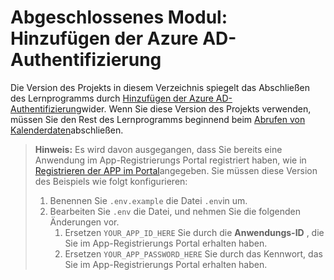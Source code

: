 # <a name="completed-module-add-azure-ad-authentication"></a>Abgeschlossenes Modul: Hinzufügen der Azure AD-Authentifizierung

Die Version des Projekts in diesem Verzeichnis spiegelt das Abschließen des Lernprogramms durch [Hinzufügen der Azure AD-Authentifizierung](https://docs.microsoft.com/graph/training/node-tutorial?tutorial-step=3)wider. Wenn Sie diese Version des Projekts verwenden, müssen Sie den Rest des Lernprogramms beginnend beim [Abrufen von Kalenderdaten](https://docs.microsoft.com/graph/training/node-tutorial?tutorial-step=4)abschließen.

> **Hinweis:** Es wird davon ausgegangen, dass Sie bereits eine Anwendung im App-Registrierungs Portal registriert haben, wie in [Registrieren der APP im Portal](https://docs.microsoft.com/graph/training/node-tutorial?tutorial-step=2)angegeben. Sie müssen diese Version des Beispiels wie folgt konfigurieren:
>
> 1. Benennen Sie `.env.example` die Datei `.env`in um.
> 1. Bearbeiten Sie `.env` die Datei, und nehmen Sie die folgenden Änderungen vor.
>     1. Ersetzen `YOUR_APP_ID_HERE` Sie durch die **Anwendungs-ID** , die Sie im App-Registrierungs Portal erhalten haben.
>     1. Ersetzen `YOUR_APP_PASSWORD_HERE` Sie durch das Kennwort, das Sie im App-Registrierungs Portal erhalten haben.